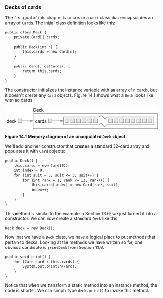 ###  Decks of cards



The first goal of this chapter is to create a `Deck` class that encapsulates an array of `Card`s.
The initial class definition looks like this:

```code
public class Deck {
    private Card[] cards;

    public Deck(int n) {
        this.cards = new Card[n];
    }

    public Card[] getCards() {
        return this.cards;
    }
}
```


The constructor initializes the instance variable with an array of `n` cards, but it doesn't create any `Card` objects.
Figure 14.1 shows what a `Deck` looks like with no cards.

![Figure 14.1 Memory diagram of an unpopulated `Deck` object.](figs/deckobject.jpg)

**Figure 14.1 Memory diagram of an unpopulated `Deck` object.**

We'll add another constructor that creates a standard 52-card array and populates it with `Card` objects:

```code
public Deck() {
    this.cards = new Card[52];
    int index = 0;
    for (int suit = 0; suit <= 3; suit++) {
        for (int rank = 1; rank <= 13; rank++) {
            this.cards[index] = new Card(rank, suit);
            index++;
        }
    }
}
```

This method is similar to the example in Section 13.6; we just turned it into a constructor.
We can now create a standard `Deck` like this:

```code
Deck deck = new Deck();
```


Now that we have a `Deck` class, we have a logical place to put methods that pertain to decks.
Looking at the methods we have written so far, one obvious candidate is `printDeck` from Section 13.6.

```code
public void print() {
    for (Card card : this.cards) {
        System.out.println(card);
    }
}
```


Notice that when we transform a static method into an instance method, the code is shorter.
We can simply type `deck.print()` to invoke this method.